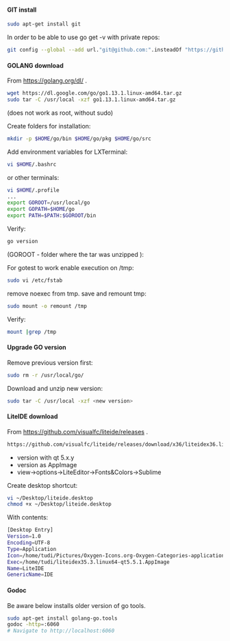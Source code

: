 #### GIT install
```bash
sudo apt-get install git
```
In order to be able to use go get -v with private repos:
```bash
git config --global --add url."git@github.com:".insteadOf "https://github.com/"
```
#### GOLANG download 
From https://golang.org/dl/ .
```bash
wget https://dl.google.com/go/go1.13.1.linux-amd64.tar.gz
sudo tar -C /usr/local -xzf go1.13.1.linux-amd64.tar.gz
```
(does not work as root, without sudo)

Create folders for installation:
```bash
mkdir -p $HOME/go/bin $HOME/go/pkg $HOME/go/src 
```
Add environment variables for LXTerminal:
```bash
vi $HOME/.bashrc
```
or other terminals:
```bash
vi $HOME/.profile
...
export GOROOT=/usr/local/go
export GOPATH=$HOME/go
export PATH=$PATH:$GOROOT/bin
```
Verify:
```bash
go version
```
(GOROOT - folder where the tar was unzipped ):

For gotest to work enable execution on /tmp:
```bash
sudo vi /etc/fstab
```
remove noexec from tmp. save and remount tmp:
```bash
sudo mount -o remount /tmp
```
Verify:
```bash
mount |grep /tmp
```
#### Upgrade GO version
Remove previous version first:
```bash
sudo rm -r /usr/local/go/
```
Download and unzip new version:
```bash
sudo tar -C /usr/local -xzf <new version>
```
#### LiteIDE download
From https://github.com/visualfc/liteide/releases .
```html
https://github.com/visualfc/liteide/releases/download/x36/liteidex36.linux64-qt5.5.1.AppImage
```
* version with qt 5.x.y
* version as AppImage
* view->options->LiteEditor->Fonts&Colors->Sublime

Create desktop shortcut:
```bash
vi ~/Desktop/liteide.desktop
chmod +x ~/Desktop/liteide.desktop
```
With contents:
```bash
[Desktop Entry]
Version=1.0
Encoding=UTF-8
Type=Application
Icon=/home/tudi/Pictures/Oxygen-Icons.org-Oxygen-Categories-applications-system.ico
Exec=/home/tudi/liteidex35.3.linux64-qt5.5.1.AppImage
Name=LiteIDE
GenericName=IDE
```
#### Godoc
Be aware below installs older version of go tools.
```bash
sudo apt-get install golang-go.tools
godoc -http=:6060
# Navigate to http://localhost:6060
```
